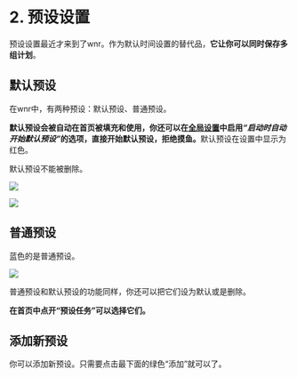 # 2. 预设设置

预设设置最近才来到了wnr。作为默认时间设置的替代品，**它让你可以同时保存多组计划**。

## 默认预设

在wnr中，有两种预设：默认预设、普通预设。

<b>默认预设会被自动在首页被填充和使用，你还可以在<a href="./3-global-settings.html">全局设置</a>中启用<i>“启动时自动开始默认预设”</i>的选项，直接开始默认预设，拒绝摸鱼。</b>默认预设在设置中显示为红色。

默认预设不能被删除。

<img src="https://i.loli.net/2020/02/14/Ay8zHCbcNLUwDeE.png"/><br />

<img src="https://i.loli.net/2020/02/14/ms2xrJelhU7tQYZ.png"/><br />

## 普通预设

蓝色的是普通预设。

<img src="https://i.loli.net/2020/02/14/FmONWf8Xe97dazx.png"/><br />

普通预设和默认预设的功能同样，你还可以把它们设为默认或是删除。

**在首页中点开“预设任务”可以选择它们。**

## 添加新预设

你可以添加新预设。只需要点击最下面的绿色“添加”就可以了。
